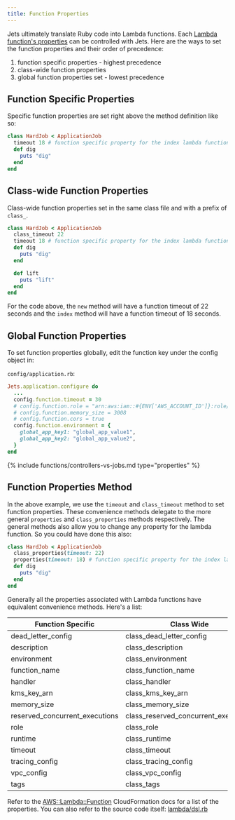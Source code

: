 ```yaml
---
title: Function Properties
---
```


Jets ultimately translate Ruby code into Lambda functions. Each [Lambda function's properties](https://docs.aws.amazon.com/AWSCloudFormation/latest/UserGuide/aws-resource-lambda-function.html) can be controlled with Jets. Here are the ways to set the function properties and their order of precedence:

1. function specific properties - highest precedence
2. class-wide function properties
3. global function properties set - lowest precedence

## Function Specific Properties

Specific function properties are set right above the method definition like so:

```ruby
class HardJob < ApplicationJob
  timeout 18 # function specific property for the index lambda function
  def dig
    puts "dig"
  end
end
```

## Class-wide Function Properties

Class-wide function properties set in the same class file and with a prefix of `class_`.

```ruby
class HardJob < ApplicationJob
  class_timeout 22
  timeout 18 # function specific property for the index lambda function
  def dig
    puts "dig"
  end

  def lift
    puts "lift"
  end
end
```

For the code above, the `new` method will have a function timeout of 22 seconds and the `index` method will have a function timeout of 18 seconds.

## Global Function Properties

To set function properties globally, edit the function key under the config object in:

`config/application.rb`:

```ruby
Jets.application.configure do
  ...
  config.function.timeout = 30
  # config.function.role = "arn:aws:iam::#{ENV['AWS_ACCOUNT_ID']}:role/service-role/pre-created"
  # config.function.memory_size = 3008
  # config.function.cors = true
  config.function.environment = {
    global_app_key1: "global_app_value1",
    global_app_key2: "global_app_value2",
  }
end
```

{% include functions/controllers-vs-jobs.md type="properties" %}

## Function Properties Method

In the above example, we use the `timeout` and `class_timeout` method to set function properties. These convenience methods delegate to the more general `properties` and `class_properties` methods respectively.  The general methods also allow you to change any property for the lambda function. So you could have done this also:

```ruby
class HardJob < ApplicationJob
  class_properties(timeout: 22)
  properties(timeout: 18) # function specific property for the index lambda function
  def dig
    puts "dig"
  end
end
```

Generally all the properties associated with Lambda functions have equivalent convenience methods.  Here's a list:

Function Specific | Class Wide
--- | ---
dead_letter_config | class_dead_letter_config
description | class_description
environment | class_environment
function_name | class_function_name
handler | class_handler
kms_key_arn | class_kms_key_arn
memory_size | class_memory_size
reserved_concurrent_executions | class_reserved_concurrent_executions
role | class_role
runtime | class_runtime
timeout | class_timeout
tracing_config | class_tracing_config
vpc_config | class_vpc_config
tags | class_tags


Refer to the [AWS::Lambda::Function](https://docs.aws.amazon.com/AWSCloudFormation/latest/UserGuide/aws-resource-lambda-function.html) CloudFormation docs for a list of the properties. You can also refer to the source code itself: [lambda/dsl.rb](https://github.com/boltops-tools/jets/blob/master/lib/jets/lambda/dsl.rb)

